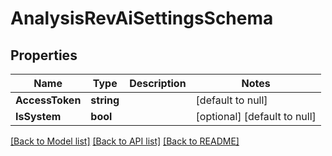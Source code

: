 # AnalysisRevAiSettingsSchema

## Properties
Name | Type | Description | Notes
------------ | ------------- | ------------- | -------------
**AccessToken** | **string** |  | [default to null]
**IsSystem** | **bool** |  | [optional] [default to null]

[[Back to Model list]](../README.md#documentation-for-models) [[Back to API list]](../README.md#documentation-for-api-endpoints) [[Back to README]](../README.md)


